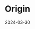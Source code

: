 ---
title: Origin
type: movie
image: ./images/origin.jpg
link: https://www.themoviedb.org/movie/753336-origin
date: 2024-03-30
---
